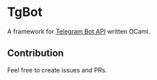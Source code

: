 # TgBot

A framework for [Telegram Bot API](https://core.telegram.org/bots/api) written OCaml.

## Contribution

Feel free to create issues and PRs.

[Cohttp]: https://github.com/mirage/ocaml-cohttp